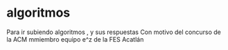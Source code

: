 # algoritmos
Para ir subiendo algoritmos , y sus respuestas
Con motivo del concurso de la ACM mmiembro equipo e^z de la FES Acatlán
